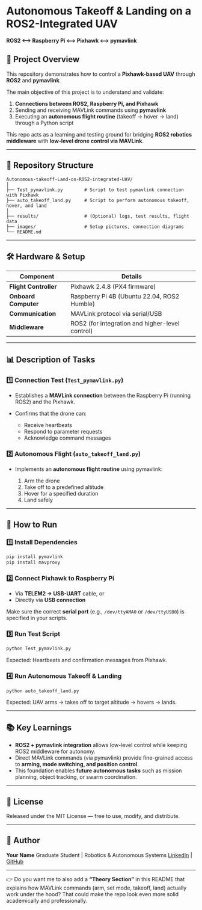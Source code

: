 # Autonomous Takeoff & Landing on a ROS2-Integrated UAV

**ROS2 ⟷ Raspberry Pi ⟷ Pixhawk ⟷ pymavlink**

## 📌 Project Overview

This repository demonstrates how to control a **Pixhawk-based UAV** through **ROS2** and **pymavlink**.

The main objective of this project is to understand and validate:

1. **Connections between ROS2, Raspberry Pi, and Pixhawk**
2. Sending and receiving MAVLink commands using **pymavlink**
3. Executing an **autonomous flight routine** (takeoff → hover → land) through a Python script

This repo acts as a learning and testing ground for bridging **ROS2 robotics middleware** with **low-level drone control via MAVLink**.

---

## 📂 Repository Structure

```
Autonomous-takeoff-Land-on-ROS2-integrated-UAV/
│
├── Test_pymavlink.py        # Script to test pymavlink connection with Pixhawk
├── auto_takeoff_land.py     # Script to perform autonomous takeoff, hover, and land
│
├── results/                 # (Optional) logs, test results, flight data
├── images/                  # Setup pictures, connection diagrams
└── README.md
```

---

## 🛠 Hardware & Setup

| Component             | Details                                         |
| --------------------- | ----------------------------------------------- |
| **Flight Controller** | Pixhawk 2.4.8 (PX4 firmware)                    |
| **Onboard Computer**  | Raspberry Pi 4B (Ubuntu 22.04, ROS2 Humble)     |
| **Communication**     | MAVLink protocol via serial/USB                 |
| **Middleware**        | ROS2 (for integration and higher-level control) |

---

## 📊 Description of Tasks

### 1️⃣ Connection Test (`Test_pymavlink.py`)

* Establishes a **MAVLink connection** between the Raspberry Pi (running ROS2) and the Pixhawk.
* Confirms that the drone can:

  * Receive heartbeats
  * Respond to parameter requests
  * Acknowledge command messages

### 2️⃣ Autonomous Flight (`auto_takeoff_land.py`)

* Implements an **autonomous flight routine** using pymavlink:

  1. Arm the drone
  2. Take off to a predefined altitude
  3. Hover for a specified duration
  4. Land safely

---

## 🚀 How to Run

### 1️⃣ Install Dependencies

```bash
pip install pymavlink
pip install mavproxy
```

### 2️⃣ Connect Pixhawk to Raspberry Pi

* Via **TELEM2 → USB-UART** cable, or
* Directly via **USB connection**

Make sure the correct **serial port** (e.g., `/dev/ttyAMA0` or `/dev/ttyUSB0`) is specified in your scripts.

### 3️⃣ Run Test Script

```bash
python Test_pymavlink.py
```

Expected: Heartbeats and confirmation messages from Pixhawk.

### 4️⃣ Run Autonomous Takeoff & Landing

```bash
python auto_takeoff_land.py
```

Expected: UAV arms → takes off to target altitude → hovers → lands.

---

## 📚 Key Learnings

* **ROS2 + pymavlink integration** allows low-level control while keeping ROS2 middleware for autonomy.
* Direct MAVLink commands (via pymavlink) provide fine-grained access to **arming, mode switching, and position control**.
* This foundation enables **future autonomous tasks** such as mission planning, object tracking, or swarm coordination.

---

## 📜 License

Released under the MIT License — free to use, modify, and distribute.

---

## 👤 Author

**Your Name**
Graduate Student | Robotics & Autonomous Systems
[LinkedIn](https://linkedin.com/in/yourprofile) | [GitHub](https://github.com/yourusername)

---

👉 Do you want me to also add a **“Theory Section”** in this README that explains how MAVLink commands (arm, set mode, takeoff, land) actually work under the hood? That could make the repo look even more solid academically and professionally.
